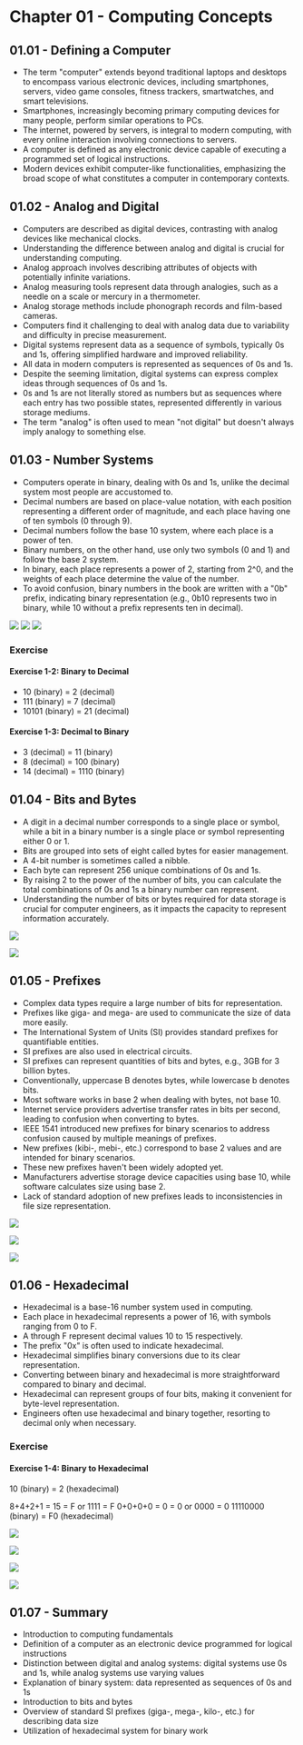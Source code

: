 # Chapter 01 - Computing Concepts

## 01.01 - Defining a Computer

- The term "computer" extends beyond traditional laptops and desktops to encompass various electronic devices, including smartphones, servers, video game consoles, fitness trackers, smartwatches, and smart televisions.
- Smartphones, increasingly becoming primary computing devices for many people, perform similar operations to PCs.
- The internet, powered by servers, is integral to modern computing, with every online interaction involving connections to servers.
- A computer is defined as any electronic device capable of executing a programmed set of logical instructions.
- Modern devices exhibit computer-like functionalities, emphasizing the broad scope of what constitutes a computer in contemporary contexts.

## 01.02 - Analog and Digital

- Computers are described as digital devices, contrasting with analog devices like mechanical clocks.
- Understanding the difference between analog and digital is crucial for understanding computing.
- Analog approach involves describing attributes of objects with potentially infinite variations.
- Analog measuring tools represent data through analogies, such as a needle on a scale or mercury in a thermometer.
- Analog storage methods include phonograph records and film-based cameras.
- Computers find it challenging to deal with analog data due to variability and difficulty in precise measurement.
- Digital systems represent data as a sequence of symbols, typically 0s and 1s, offering simplified hardware and improved reliability.
- All data in modern computers is represented as sequences of 0s and 1s.
- Despite the seeming limitation, digital systems can express complex ideas through sequences of 0s and 1s.
- 0s and 1s are not literally stored as numbers but as sequences where each entry has two possible states, represented differently in various storage mediums.
- The term "analog" is often used to mean "not digital" but doesn't always imply analogy to something else.

## 01.03 - Number Systems

- Computers operate in binary, dealing with 0s and 1s, unlike the decimal system most people are accustomed to.
- Decimal numbers are based on place-value notation, with each position representing a different order of magnitude, and each place having one of ten symbols (0 through 9).
- Decimal numbers follow the base 10 system, where each place is a power of ten.
- Binary numbers, on the other hand, use only two symbols (0 and 1) and follow the base 2 system.
- In binary, each place represents a power of 2, starting from 2^0, and the weights of each place determine the value of the number.
- To avoid confusion, binary numbers in the book are written with a "0b" prefix, indicating binary representation (e.g., 0b10 represents two in binary, while 10 without a prefix represents ten in decimal).

![](/images/01-03-01.png)
![](/images/01-03-02.png)
![](/images/01-03-03.png)

### Exercise

#### Exercise 1-2: Binary to Decimal

- 10 (binary) = 2 (decimal)
- 111 (binary) = 7 (decimal)
- 10101 (binary) = 21 (decimal)

#### Exercise 1-3: Decimal to Binary

- 3 (decimal) = 11 (binary)
- 8 (decimal) = 100 (binary)
- 14 (decimal) = 1110 (binary)

## 01.04 - Bits and Bytes

- A digit in a decimal number corresponds to a single place or symbol, while a bit in a binary number is a single place or symbol representing either 0 or 1.
- Bits are grouped into sets of eight called bytes for easier management.
- A 4-bit number is sometimes called a nibble.
- Each byte can represent 256 unique combinations of 0s and 1s.
- By raising 2 to the power of the number of bits, you can calculate the total combinations of 0s and 1s a binary number can represent.
- Understanding the number of bits or bytes required for data storage is crucial for computer engineers, as it impacts the capacity to represent information accurately.

![](/images/01-04-01.png)

![](/images/01-04-02.png)

## 01.05 - Prefixes

- Complex data types require a large number of bits for representation.
- Prefixes like giga- and mega- are used to communicate the size of data more easily.
- The International System of Units (SI) provides standard prefixes for quantifiable entities.
- SI prefixes are also used in electrical circuits.
- SI prefixes can represent quantities of bits and bytes, e.g., 3GB for 3 billion bytes.
- Conventionally, uppercase B denotes bytes, while lowercase b denotes bits.
- Most software works in base 2 when dealing with bytes, not base 10.
- Internet service providers advertise transfer rates in bits per second, leading to confusion when converting to bytes.
- IEEE 1541 introduced new prefixes for binary scenarios to address confusion caused by multiple meanings of prefixes.
- New prefixes (kibi-, mebi-, etc.) correspond to base 2 values and are intended for binary scenarios.
- These new prefixes haven't been widely adopted yet.
- Manufacturers advertise storage device capacities using base 10, while software calculates size using base 2.
- Lack of standard adoption of new prefixes leads to inconsistencies in file size representation.

![](/images/01-05-01.png)

![](/images/01-05-02.png)

![](/images/01-05-03.png)

## 01.06 - Hexadecimal

- Hexadecimal is a base-16 number system used in computing.
- Each place in hexadecimal represents a power of 16, with symbols ranging from 0 to F.
- A through F represent decimal values 10 to 15 respectively.
- The prefix "0x" is often used to indicate hexadecimal.
- Hexadecimal simplifies binary conversions due to its clear representation.
- Converting between binary and hexadecimal is more straightforward compared to binary and decimal.
- Hexadecimal can represent groups of four bits, making it convenient for byte-level representation.
- Engineers often use hexadecimal and binary together, resorting to decimal only when necessary.

### Exercise

#### Exercise 1-4: Binary to Hexadecimal

10 (binary) = 2 (hexadecimal)

8+4+2+1 = 15 = F or 1111 = F
0+0+0+0 = 0 = 0 or 0000 = 0
11110000 (binary) = F0 (hexadecimal)

![](/images/01-06-01.png)

![](/images/01-06-02.png)

![](/images/01-06-03.png)

![](/images/01-06-04.png)

## 01.07 - Summary

- Introduction to computing fundamentals
- Definition of a computer as an electronic device programmed for logical instructions
- Distinction between digital and analog systems: digital systems use 0s and 1s, while analog systems use varying values
- Explanation of binary system: data represented as sequences of 0s and 1s
- Introduction to bits and bytes
- Overview of standard SI prefixes (giga-, mega-, kilo-, etc.) for describing data size
- Utilization of hexadecimal system for binary work

